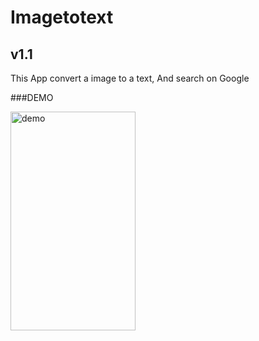 # Imagetotext

## v1.1
This App convert a image to a text, And search on Google

###DEMO

<img src="https://github.com/playatanu/Imagetotext/blob/main/itt.gif?raw=true" alt="demo" width="200" height="350">
